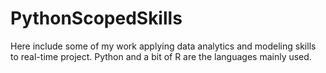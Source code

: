 # PythonScopedSkills

Here include some of my work applying data analytics and modeling skills to real-time project. Python and a bit of R are the languages mainly used.
